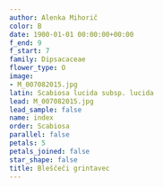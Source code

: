 ```yaml
---
author: Alenka Mihorič
color: B
date: 1900-01-01 00:00:00+00:00
f_end: 9
f_start: 7
family: Dipsacaceae
flower_type: O
image:
- M_007082015.jpg
latin: Scabiosa lucida subsp. lucida
lead: M_007082015.jpg
lead_sample: false
name: index
order: Scabiosa
parallel: false
petals: 5
petals_joined: false
star_shape: false
title: Bleščeči grintavec
---
```


